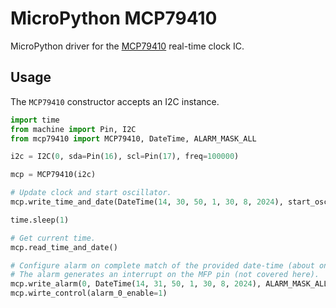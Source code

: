 # MicroPython MCP79410

MicroPython driver for the [MCP79410](https://www.microchip.com/en-us/product/mcp79410) real-time clock IC.

## Usage

The `MCP79410` constructor accepts an I2C instance.

```python
import time
from machine import Pin, I2C
from mcp79410 import MCP79410, DateTime, ALARM_MASK_ALL

i2c = I2C(0, sda=Pin(16), scl=Pin(17), freq=100000)

mcp = MCP79410(i2c)

# Update clock and start oscillator.
mcp.write_time_and_date(DateTime(14, 30, 50, 1, 30, 8, 2024), start_oscillator=1)

time.sleep(1)

# Get current time.
mcp.read_time_and_date()

# Configure alarm on complete match of the provided date-time (about one minute in the future).
# The alarm generates an interrupt on the MFP pin (not covered here).
mcp.write_alarm(0, DateTime(14, 31, 50, 1, 30, 8, 2024), ALARM_MASK_ALL, 1)
mcp.wirte_control(alarm_0_enable=1)
```
